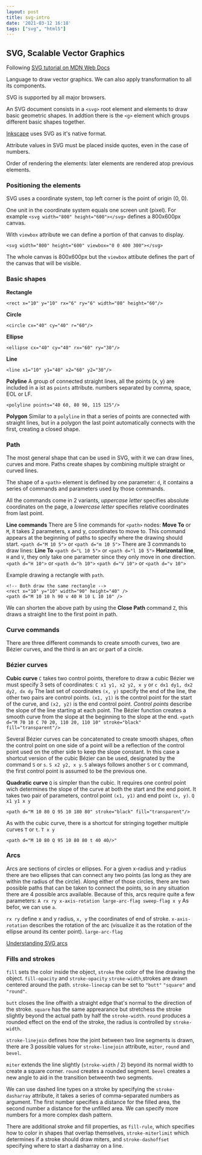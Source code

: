 ```yaml
---
layout: post
title: svg-intro
date: '2021-03-12 16:18'
tags: ["svg", "html5"]
---
```


## SVG, Scalable Vector Graphics

Following [SVG tutorial on MDN Web Docs][eb7b29e8]

Language to draw vector graphics. We can also apply transformation to all its components.

SVG is supported by all major browsers.

An SVG document consists in a `<svg>` root element and elements to draw basic geometric shapes. In addtion there is the `<g>` element which groups different basic shapes together.

[Inkscape][3a9bf671] uses SVG as it's native format.

Attribute values in SVG must be placed inside quotes, even in the case of numbers.

Order of rendering the elements: later elements are rendered atop previous elements.

### Positioning the elements
SVG uses a coordinate system, top left corner is the point of origin (0, 0).

One unit in the coordinate system equals one screen unit (pixel). For example `<svg width="800" height="600"></svg>` defines a 800x600px canvas.

With `viewbox` attribute we can define a portion of that canvas to display.

```
<svg width="800" height="600" viewbox="0 0 400 300"></svg>
```
The whole canvas is 800x600px but the `viewbox` attibute defines the part of the canvas that will be visible.

### Basic shapes
**Rectangle**
```
<rect x="10" y="10" rx="6" ry="6" width="80" height="60"/>
```
**Circle**
```
<circle cx="40" cy="40" r="60"/>
```
**Ellipse**
```
<ellipse cx="40" cy="40" rx="60" ry="30"/>
```
**Line**
```
<line x1="10" y1="40" x2="60" y2="30"/>
```
**Polyline**
A group of connected straight lines, all the points (x, y) are included in a ist as `points` attribute. numbers separated by comma, space, EOL or LF.
```
<polyline points="40 60, 80 90, 115 125"/>
```
**Polygon**
Similar to a `polyline` in that a series of points are connected with straight lines, but in a polygon the last point automatically connects with the first, creating a closed shape.
### Path
The most general shape that can be used in SVG, with it we can draw lines, curves and more. Paths create shapes by combining multiple straight or curved lines.

The shape of a `<path>` element is defined by one parameter: `d`, it contains a series of commands and parameters used by those commands.

All the commands come in 2 variants, *uppercase letter* specifies absolute coordinates on the page, a *lowercase letter* specifies relative coordinates from last point.

**Line commands**
There are 5 line commands for `<path>` nodes:
**Move To** or `M`, it takes 2 parameters, x and y, coordinates to move to. This command appears at the beginning of paths to specify where the drawing should start.
`<path d="M 10 5">` or `<path d="m 10 5">`
There are 3 commands to draw lines:
**Line To**
`<path d="L 10 5">` or `<path d="l 10 5">`
**Horizontal line**, `H` and `V`, they only take one parameter since they only move in one direction.
`<path d="H 10">` or `<path d="h 10">`
`<path d="V 10">` or `<path d="v 10">`

Example drawing a rectangle with `path`.

```
<!-- Both draw the same rectangle -->
<rect x="10" y="10" width="90" height="40" />
<path d="M 10 10 h 90 v 40 H 10 L 10 10" />
```
We can shorten the above path by using the **Close Path** command `Z`, this draws a straight line to the first point in path.

### Curve commands
There are three different commands to create smooth curves, two are Bézier curves, and the third is an arc or part of a circle.
### Bézier curves
**Cubic curve** `C` takes two control points, therefore to draw a cubic Bézier we must specify 3 sets of coordinates: `C x1 y1, x2 y2, x y` or `c dx1 dy1, dx2 dy2, dx dy` The last set of coordinates `(x, y)` specify the end of the line, the other two pairs are control points. `(x1, y1)` is the control point for the start of the curve, and `(x2, y2)` is the end control point.
*Control points* describe the slope of the line starting at each point. The Bézier function creates a smooth curve from the slope at the beginning to the slope at the end.
`<path d="M 70 10 C 70 20, 110 20, 110 10" stroke="black" fill="transparent"/>`

Several Bézier curves can be concatenated to create smooth shapes, often the control point on one side of a point will be a reflection of the control point used on the other side to keep the slope constant. In this case a shortcut version of the cubic Bézier can be used, designated by the command `S` or `s`. `S x2 y2, x y`. `S` always follows another `S` or `C` command, the first control point is assumed to be the previous one.

**Quadratic curve** `Q` is simpler than the cubic. It requires one control point wich determines the slope of the curve at both the start and the end point. It takes two pair of parameters, control point `(x1, y1)` and end point `(x, y)`. `Q x1 y1 x y`

`<path d="M 10 80 Q 95 10 180 80" stroke="black" fill="transparent"/>`

As with the cubic curve, there is a shortcut for stringing together multiple curves `T` or `t`. `T x y`

`<path d="M 10 80 Q 95 10 80 80 t 40 40/>"`

### Arcs
Arcs are sections of circles or ellipses. For a given x-radius and y-radius there are two ellipses that can connect any two points (as long as they are within the radius of the circle). Along either of those circles, there are two possible paths that can be taken to connect the points, so in any situation there are 4 possible arcs available. Because of this, arcs require quite a few parameters:
`A rx ry x-axis-rotation large-arc-flag sweep-flag x y` As befor, we can use `a`.

`rx ry` define x and y radius, `x, y` the coordinates of end of stroke. `x-axis-rotation` describes the rotation of the arc (visualize it as the rotation of the ellipse around its center point).
`large-arc-flag`

[Understanding SVG arcs][94bbf593]

### Fills and strokes
`fill` sets the color inside the object, `stroke` the color of the line drawing the object.
`fill-opacity` and `stroke-opacity`
`stroke-width`,strokes are drawn centered around the path.
`stroke-linecap` can be set to `"butt"` `"square"` and `"round"`.

`butt` closes the line offwith a straight edge that's normal to the direction of the stroke. `square` has the same apprearance but stretchess the stroke slightly beyond the actual path by half the `stroke-width`. `round` produces a rounded effect on the end of the stroke, the radius is controlled by `stroke-width`.

`stroke-linejoin` defines how the joint between two line segments is drawn, there are 3 possible values for `stroke-linejoin` attribute, `miter`, `round` and `bevel`.

`miter` extends the line slightly (`stroke-width` / 2) beyond its normal width to create a square corner. `round` creates a rounded segment. `bevel` creates a new angle to aid in the transition betweenth two segments.

We can use dashed line types on a stroke by specifying the `stroke-dasharray` attribute, it takes a series of comma-separated numbers as argument. The first number specifies a distance for the filled area, the second number a distance for the unfilled area. We can specify more numbers for a more complex dash pattern.

There are additional stroke and fill properties, as `fill-rule`, which specifies how to color in shapes that overlap themselves, `stroke-miterlimit` which determines if a stroke should draw miters, and `stroke-dashoffset` specifying where to start a dasharray on a line.

  [3a9bf671]: http://www.inkscape.org/ "Inkscape"
  [eb7b29e8]: https://developer.mozilla.org/en-US/docs/Web/SVG/Tutorial/Introduction "SVG tutorial on MDN Web Docs"
  [94bbf593]: https://github.com/waldyrious/understand-svg-arcs#resources "Understanding SVG arcs"
